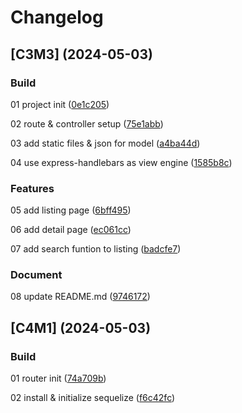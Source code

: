 # Changelog

## [C3M3] (2024-05-03)

### Build

01 project init ([0e1c205](https://github.com/Alejandrocsdev/newRest/commit/0e1c20584bd24e87d438a094088d9603f017de52))

02 route & controller setup ([75e1abb](https://github.com/Alejandrocsdev/newRest/commit/75e1abbd521814cecd8f586941fb9f2a9b5525a5))

03 add static files & json for model ([a4ba44d](https://github.com/Alejandrocsdev/newRest/commit/a4ba44d937cfb7f516977c664debf29dce205353))

04 use express-handlebars as view engine ([1585b8c](https://github.com/Alejandrocsdev/newRest/commit/1585b8c01791d194de0325ae1c16585b6b993d9a))

### Features

05 add listing page ([6bff495](https://github.com/Alejandrocsdev/newRest/commit/6bff495b6ae146e700d1643e6b0a0ebf6360f4e9))

06 add detail page ([ec061cc](https://github.com/Alejandrocsdev/newRest/commit/ec061cc214b06042ac6d8754d5dcecb3f877294f))

07 add search funtion to listing ([badcfe7](https://github.com/Alejandrocsdev/newRest/commit/badcfe7514b46340874ac86591c5ae0187726694))

### Document

08 update README.md ([9746172](https://github.com/Alejandrocsdev/restList/commit/9746172b9a1f02f1c35cbf9a4ea63bd5595abf70))

## [C4M1] (2024-05-03)

### Build

01 router init ([74a709b](https://github.com/Alejandrocsdev/restList/commit/74a709b08e15396ea9276e735845e38eab8e3153))

02 install & initialize sequelize ([f6c42fc](https://github.com/Alejandrocsdev/restList/commit/f6c42fc39372389a67d89370cd029ff089595313))